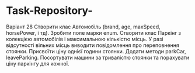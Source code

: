 # Task-Repository-

Варіант 28
Створити клас Автомобіль (brand, age, maxSpeed, horsePower, і тд). Зробити поле марки enum. Створити клас Паркінг з колекцією автомобілів і максимальною кількістю місць. У разі відсутності вільних місць виводити повідомлення про переповнення стоянки. Присвоїти ціну однієї години стоянки. Додати методи parkCar, leaveParking. Посортувати машини за тривалістю стоянки та порахувати ціну паркінгу для кожної.

